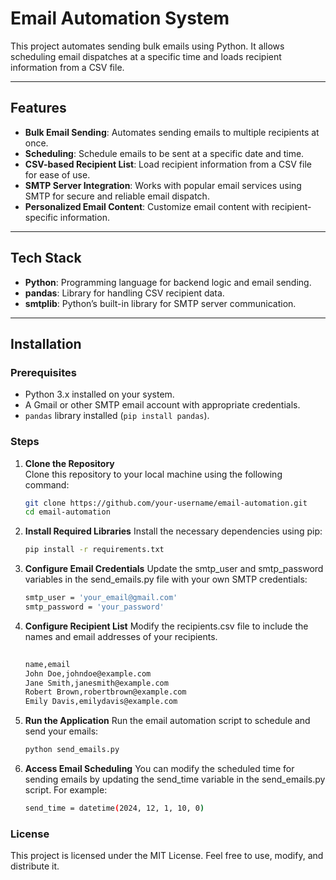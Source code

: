 # Email Automation System

This project automates sending bulk emails using Python. It allows scheduling email dispatches at a specific time and loads recipient information from a CSV file.

---

## Features  
- **Bulk Email Sending**: Automates sending emails to multiple recipients at once.  
- **Scheduling**: Schedule emails to be sent at a specific date and time.  
- **CSV-based Recipient List**: Load recipient information from a CSV file for ease of use.  
- **SMTP Server Integration**: Works with popular email services using SMTP for secure and reliable email dispatch.  
- **Personalized Email Content**: Customize email content with recipient-specific information.

---

## Tech Stack  
- **Python**: Programming language for backend logic and email sending.  
- **pandas**: Library for handling CSV recipient data.  
- **smtplib**: Python’s built-in library for SMTP server communication.

---

## Installation  

### Prerequisites  
- Python 3.x installed on your system.  
- A Gmail or other SMTP email account with appropriate credentials.  
- `pandas` library installed (`pip install pandas`).  

### Steps  

1. **Clone the Repository**  
   Clone this repository to your local machine using the following command:
   ```bash
   git clone https://github.com/your-username/email-automation.git
   cd email-automation
2. **Install Required Libraries**
   Install the necessary dependencies using pip:
   ```bash
   pip install -r requirements.txt
3. **Configure Email Credentials**
   Update the smtp_user and smtp_password variables in the send_emails.py file with your own SMTP credentials:
   ```bash
   smtp_user = 'your_email@gmail.com'
   smtp_password = 'your_password'
4. **Configure Recipient List**
   Modify the recipients.csv file to include the names and email addresses of your recipients.
   ```bash
  
   name,email
   John Doe,johndoe@example.com
   Jane Smith,janesmith@example.com
   Robert Brown,robertbrown@example.com
   Emily Davis,emilydavis@example.com

6. **Run the Application**
   Run the email automation script to schedule and send your emails:
   ```bash
   python send_emails.py
7. **Access Email Scheduling**
   You can modify the scheduled time for sending emails by updating the send_time variable in the send_emails.py script. For example:
   ```bash
   send_time = datetime(2024, 12, 1, 10, 0)
### License

This project is licensed under the MIT License. Feel free to use, modify, and distribute it.





